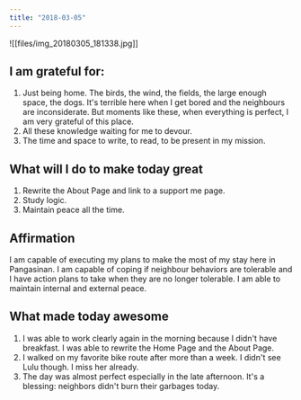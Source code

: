 ```yaml
---
title: "2018-03-05"
---
```


![[files/img_20180305_181338.jpg]]

## I am grateful for:
1. Just being home. The birds, the wind, the fields, the large enough space, the dogs. It's terrible here when I get bored and the neighbours are inconsiderate. But moments like these, when everything is perfect, I am very grateful of this place.
2.  All these knowledge waiting for me to devour.
3.  The time and space to write, to read, to be present in my mission.

## What will I do to make today great

1.  Rewrite the About Page and link to a support me page.
2.  Study logic.
3.  Maintain peace all the time.

## Affirmation

I am capable of executing my plans to make the most of my stay here in Pangasinan. I am capable of coping if neighbour behaviors are tolerable and I have action plans to take when they are no longer tolerable. I am able to maintain internal and external peace.

## What made today awesome

1.  I was able to work clearly again in the morning because I didn't have breakfast. I was able to rewrite the Home Page and the About Page.    
2.  I walked on my favorite bike route after more than a week. I didn't see Lulu though. I miss her already.
3.  The day was almost perfect especially in the late afternoon. It's a blessing: neighbors didn't burn their garbages today.